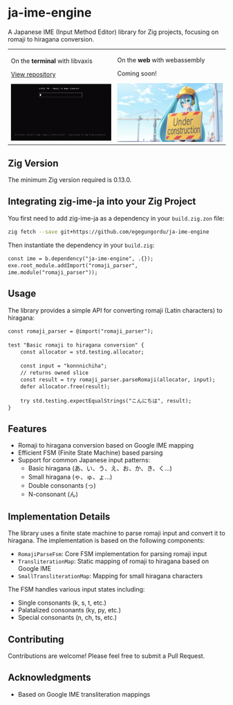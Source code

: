 # ja-ime-engine

A Japanese IME (Input Method Editor) library for Zig projects, focusing on romaji to hiragana conversion.

<table>
<tr>
<td>

On the **terminal** with libvaxis

[View repository](https://github.com/egegungordu/ja-ime-terminal-demo)

<img src=".github/assets/term-demo.gif" width="400" alt="Terminal demo">

</td>
<td>

On the **web** with webassembly

Coming soon!

<img src=".github/assets/web-demo.jpg" width="400" alt="Web demo (AI slop)">

</td>
</tr>
</table>

## Zig Version

The minimum Zig version required is 0.13.0.

## Integrating zig-ime-ja into your Zig Project

You first need to add zig-ime-ja as a dependency in your `build.zig.zon` file:

```bash
zig fetch --save git+https://github.com/egegungordu/ja-ime-engine
```

Then instantiate the dependency in your `build.zig`:

```zig
const ime = b.dependency("ja-ime-engine", .{});
exe.root_module.addImport("romaji_parser", ime.module("romaji_parser"));
```

## Usage

The library provides a simple API for converting romaji (Latin characters) to hiragana:

```zig
const romaji_parser = @import("romaji_parser");

test "Basic romaji to hiragana conversion" {
    const allocator = std.testing.allocator;

    const input = "konnnichiha";
    // returns owned slice
    const result = try romaji_parser.parseRomaji(allocator, input);
    defer allocator.free(result);

    try std.testing.expectEqualStrings("こんにちは", result);
}
```

## Features

- Romaji to hiragana conversion based on Google IME mapping
- Efficient FSM (Finite State Machine) based parsing
- Support for common Japanese input patterns:
  - Basic hiragana (あ、い、う、え、お、か、き、く...)
  - Small hiragana (ゃ、ゅ、ょ...)
  - Double consonants (っ)
  - N-consonant (ん)

## Implementation Details

The library uses a finite state machine to parse romaji input and convert it to hiragana. The implementation is based on the following components:

- `RomajiParseFsm`: Core FSM implementation for parsing romaji input
- `TransliterationMap`: Static mapping of romaji to hiragana based on Google IME
- `SmallTransliterationMap`: Mapping for small hiragana characters

The FSM handles various input states including:

- Single consonants (k, s, t, etc.)
- Palatalized consonants (ky, py, etc.)
- Special consonants (n, ch, ts, etc.)

## Contributing

Contributions are welcome! Please feel free to submit a Pull Request.

## Acknowledgments

- Based on Google IME transliteration mappings

